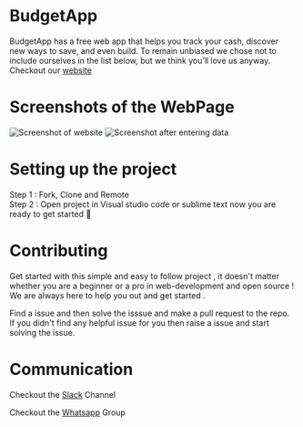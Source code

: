 # BudgetApp
BudgetApp has a free web app that helps you track your cash, discover new ways to save, and even build. To remain unbiased we chose not to include ourselves in the list below, but we think you’ll love us anyway.
Checkout our [website](https://gouri-panda.github.io/BudgetApp/)

# Screenshots of the WebPage
![Screenshot of website]('screenshot2.png')
![Screenshot after entering data]('https://github.com/shubhraagarwal/BudgetApp/blob/master/Screenshot1.png')

# Setting up the project
Step 1 : Fork, Clone and Remote </br>
Step 2 : Open project in Visual studio code or sublime text
now you are ready to get started 🎉 



# Contributing
Get started with this simple and easy to follow project , it doesn't matter whether you are a beginner or a pro in web-development and open source !
We are always here to help you out and get started . </br>

Find a issue and then solve  the isssue and make a pull request to the repo. If you didn't find any helpful issue for you then raise a issue and start solving the issue.

# Communication
Checkout the [Slack](https://join.slack.com/t/newworkspace-uco4265/shared_invite/zt-huokfrna-unLOpo_bo7fKACHZ2rH7jA) Channel

Checkout the [Whatsapp](https://chat.whatsapp.com/DgTQGaEXclZLKu6xhoFhjp) Group
